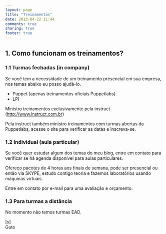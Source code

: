 ```yaml
---
layout: page
title: "Treinamentos"
date: 2013-04-22 11:44
comments: true
sharing: true
footer: true
---
```


## 1. Como funcionam os treinamentos?

### 1.1 Turmas fechadas (in company)

Se você tem a necessidade de um treinamento presencial em sua empresa, nos temas abaixo eu posso ajudá-lo.

* Puppet (apenas treinamentos oficiais Puppetlabs)
* LPI

Ministro treinamentos exclusivamente pela instruct (http://www.instruct.com.br)

Pela instruct também ministro treinamentos com turmas abertas da Puppetlabs, acesse o site para verificar 
as datas e inscreva-se.

### 1.2 Individual (aula particular)

Se você quer estudar algum dos temas do meu blog, entre em contato para
verificar se há agenda disponível para aulas particulares.

Ofereço pacotes de 4 horas aos finais de semana, pode ser presencial ou
então via SKYPE, estudo contigo teoria e fazemos laboratórios usando
máquinas virtuais.

Entre em contato por e-mail para uma avaliação e orçamento.

### 1.3 Para turmas a distância

No momento não temos turmas EAD.

[s]<br>
Guto
